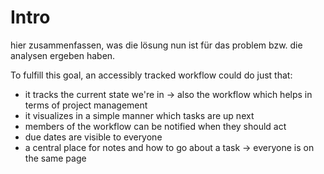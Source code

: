 # Intro

hier zusammenfassen, was die lösung nun ist für das problem bzw. die analysen ergeben haben.

To fulfill this goal, an accessibly tracked workflow could do just that:

- it tracks the current state we're in -> also the workflow which helps in terms of project management
- it visualizes in a simple manner which tasks are up next
- members of the workflow can be notified when they should act
- due dates are visible to everyone
- a central place for notes and how to go about a task
-> everyone is on the same page
